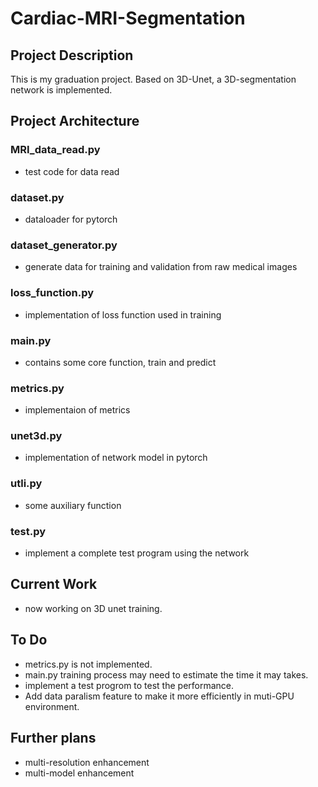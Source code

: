 # Cardiac-MRI-Segmentation  

## Project Description  
This is my graduation project. Based on 3D-Unet, a 3D-segmentation network is implemented. 

## Project Architecture   
### MRI_data_read.py  
- test code for data read  
### dataset.py  
- dataloader for pytorch  
### dataset_generator.py  
- generate data for training and validation from raw medical images  
### loss_function.py  
- implementation of loss function used in training  
### main.py  
- contains some core function, train and predict  
### metrics.py  
- implementaion of metrics  
### unet3d.py  
- implementation of network model in pytorch  
### utli.py  
- some auxiliary function  
### test.py  
- implement a complete test program using the network


## Current Work  
- now working on 3D unet training.  


## To Do  
- metrics.py is not implemented.  
- main.py training process may need to estimate the time it may takes.  
- implement a test progrom to test the performance.  
- Add data paralism feature to make it more efficiently in muti-GPU environment.   

## Further plans  
- multi-resolution enhancement  
- multi-model enhancement  
